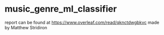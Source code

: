 # music_genre_ml_classifier
report can be found at https://www.overleaf.com/read/qknctdwgbkvc
made by Matthew Stridiron
